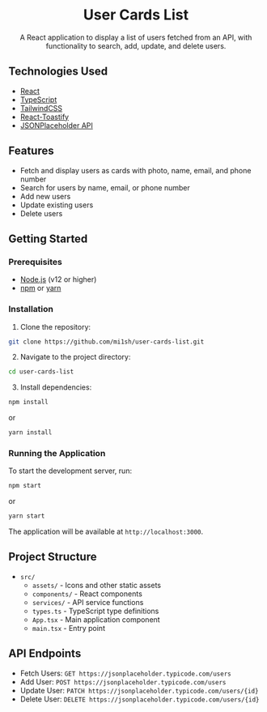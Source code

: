 <div align="center">
	<h1>User Cards List</h1>
A React application to display a list of users fetched from an API, with functionality to search, add, update, and delete users. 
</div>

## Technologies Used

- [React](https://reactjs.org/)
- [TypeScript](https://www.typescriptlang.org/)
- [TailwindCSS](https://tailwindcss.com/)
- [React-Toastify](https://fkhadra.github.io/react-toastify/introduction)
- [JSONPlaceholder API](https://jsonplaceholder.typicode.com/)

## Features

- Fetch and display users as cards with photo, name, email, and phone number
- Search for users by name, email, or phone number
- Add new users
- Update existing users
- Delete users

## Getting Started

### Prerequisites

- [Node.js](https://nodejs.org/en/download/) (v12 or higher)
- [npm](https://www.npmjs.com/get-npm) or [yarn](https://yarnpkg.com/)

### Installation

1. Clone the repository:

```sh
git clone https://github.com/mi1sh/user-cards-list.git
```

2. Navigate to the project directory:

```sh
cd user-cards-list
```

3. Install dependencies:

```sh
npm install
```

or

```sh
yarn install
```

### Running the Application

To start the development server, run:

```sh
npm start
```

or

```sh
yarn start
```

The application will be available at `http://localhost:3000`.

## Project Structure

- `src/`
	- `assets/` - Icons and other static assets
	- `components/` - React components
	- `services/` - API service functions
	- `types.ts` - TypeScript type definitions
	- `App.tsx` - Main application component
	- `main.tsx` - Entry point

## API Endpoints

- Fetch Users: `GET https://jsonplaceholder.typicode.com/users`
- Add User: `POST https://jsonplaceholder.typicode.com/users`
- Update User: `PATCH https://jsonplaceholder.typicode.com/users/{id}`
- Delete User: `DELETE https://jsonplaceholder.typicode.com/users/{id}`
